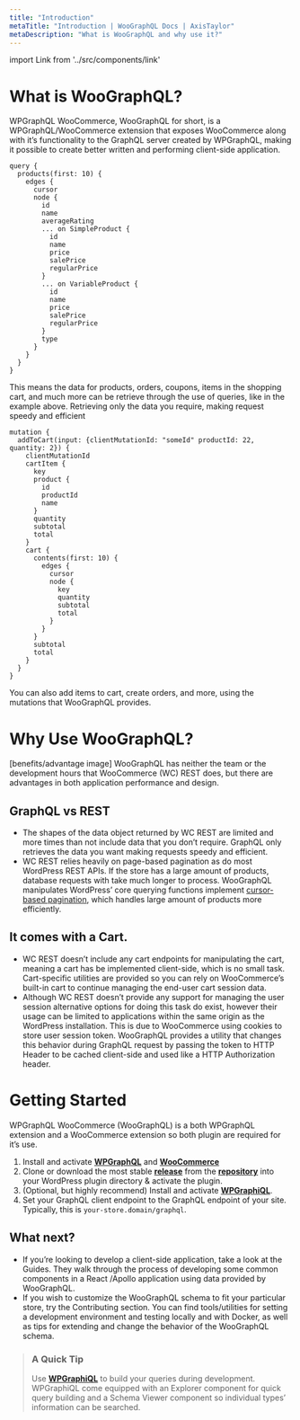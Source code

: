 ```yaml
---
title: "Introduction"
metaTitle: "Introduction | WooGraphQL Docs | AxisTaylor"
metaDescription: "What is WooGraphQL and why use it?"
---
```


import Link from '../src/components/link'

# What is WooGraphQL?

WPGraphQL WooCommerce, WooGraphQL for short, is a WPGraphQL/WooCommerce extension that exposes WooCommerce along with it’s functionality to the GraphQL server created by WPGraphQL, making it possible to create better written and performing client-side application.

```
query {
  products(first: 10) {
    edges {
      cursor
      node {
        id
        name
        averageRating
        ... on SimpleProduct {
          id
          name
          price
          salePrice
          regularPrice
        }
        ... on VariableProduct {
          id
          name
          price
          salePrice
          regularPrice
        }
        type
      }
    }
  }
}
```
This means the data for products, orders, coupons, items in the shopping cart, and much more can be retrieve through the use of queries, like in the example above. Retrieving only the data you require, making request speedy and efficient

```
mutation {
  addToCart(input: {clientMutationId: "someId" productId: 22, quantity: 2}) {
    clientMutationId
    cartItem {
      key
      product {
        id
        productId
        name
      }
      quantity
      subtotal
      total
    }
    cart {
      contents(first: 10) {
        edges {
          cursor
          node {
            key
            quantity
            subtotal
            total
          }
        }
      }
      subtotal
      total
    }
  }
}
```
You can also add items to cart, create orders, and more, using the mutations that WooGraphQL provides.

# Why Use WooGraphQL?

[benefits/advantage image]
WooGraphQL has neither the team or the development hours that WooCommerce (WC) REST does, but there are advantages in both application performance and design.

## GraphQL vs REST
- The shapes of the data object returned by WC REST are limited and more times than not include data that you don’t require. GraphQL only retrieves the data you want making requests speedy and efficient. 
- WC REST relies heavily on page-based pagination as do most WordPress REST APIs. If the store has a large amount of products, database requests with take much longer to process. WooGraphQL manipulates WordPress’ core querying functions implement [cursor-based pagination](https://dev.to/jackmarchant/offset-and-cursor-pagination-explained-b89), which handles large amount of products more efficiently.

## It comes with a Cart.
- WC REST doesn’t include any cart endpoints for manipulating the cart, meaning a cart has be implemented client-side, which is no small task. Cart-specific utilities are provided so you can rely on WooCommerce’s built-in cart to continue managing the end-user cart session data.
- Although WC REST doesn’t provide any support for managing the user session alternative options for doing this task do exist, however their usage can be limited to applications within the same origin as the WordPress installation. This is due to WooCommerce using cookies to store user session token. WooGraphQL provides a utility that changes this behavior during GraphQL request by passing the token to HTTP Header to be cached client-side and used like a HTTP Authorization header.

# Getting Started

WPGraphQL WooCommerce (WooGraphQL) is a both WPGraphQL extension and a WooCommerce extension so both plugin are required for it’s use.

1. Install and activate **[WPGraphQL](https://wpgraphql.com)** and **[WooCommerce](https://woocommerce.com)**
2. Clone or download the most stable **[release](https://github.com/wp-graphql/wp-graphql-woocommerce/releases)**  from the **[repository](https://github.com/wp-graphql/wp-graphql-woocommerce)** into your WordPress plugin directory & activate the plugin.
3. (Optional, but highly recommend) Install and activate **[WPGraphiQL](https://github.com/wp-graphql/wp-graphiql)**.
4. Set your GraphQL client endpoint to the GraphQL endpoint of your site. Typically, this is `your-store.domain/graphql`.

## What next?
- If you’re looking to develop a client-side application, take a look at the <Link to="/guides">Guides</Link>. They walk through the process of developing some common components in a React /Apollo application using data provided by WooGraphQL.
- If you wish to customize the WooGraphQL schema to fit your particular store, try the <Link to="/contributing">Contributing</Link> section. You can find tools/utilities for setting a development environment and testing locally and with Docker, as well as tips for extending and change the behavior of the WooGraphQL schema.

> ### A Quick Tip
> Use **[WPGraphiQL](https://github.com/wp-graphql/wp-graphiql)**  to build your queries during development. WPGraphiQL come  equipped with an Explorer component for quick query building and a Schema Viewer component so individual types’ information can be searched.

